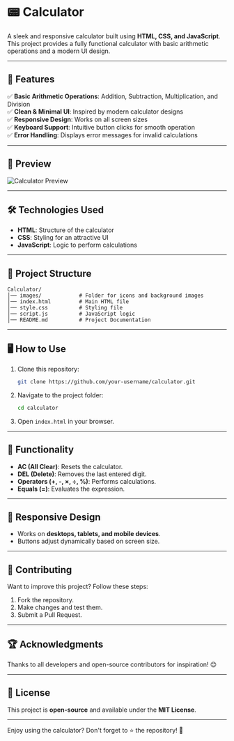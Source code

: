 # 📟 Calculator

A sleek and responsive calculator built using **HTML, CSS, and JavaScript**. This project provides a fully functional calculator with basic arithmetic operations and a modern UI design.

---

## 🚀 Features

✅ **Basic Arithmetic Operations**: Addition, Subtraction, Multiplication, and Division  
✅ **Clean & Minimal UI**: Inspired by modern calculator designs  
✅ **Responsive Design**: Works on all screen sizes  
✅ **Keyboard Support**: Intuitive button clicks for smooth operation  
✅ **Error Handling**: Displays error messages for invalid calculations  

---

## 🎨 Preview

![Calculator Preview](images/calculator-preview.png)

---

## 🛠️ Technologies Used

- **HTML**: Structure of the calculator
- **CSS**: Styling for an attractive UI
- **JavaScript**: Logic to perform calculations

---

## 📂 Project Structure

```
Calculator/
│── images/            # Folder for icons and background images
│── index.html         # Main HTML file
│── style.css          # Styling file
│── script.js          # JavaScript logic
│── README.md          # Project Documentation
```

---

## 🖥️ How to Use

1. Clone this repository:
   ```bash
   git clone https://github.com/your-username/calculator.git
   ```
2. Navigate to the project folder:
   ```bash
   cd calculator
   ```
3. Open `index.html` in your browser.

---

## 🎯 Functionality

- **AC (All Clear)**: Resets the calculator.
- **DEL (Delete)**: Removes the last entered digit.
- **Operators (+, -, ×, ÷, %)**: Performs calculations.
- **Equals (=)**: Evaluates the expression.

---

## 📱 Responsive Design

- Works on **desktops, tablets, and mobile devices**.
- Buttons adjust dynamically based on screen size.

---

## 🌟 Contributing

Want to improve this project? Follow these steps:
1. Fork the repository.
2. Make changes and test them.
3. Submit a Pull Request.

---

## 🏆 Acknowledgments

Thanks to all developers and open-source contributors for inspiration! 😊

---

## 📜 License

This project is **open-source** and available under the **MIT License**.

---

Enjoy using the calculator? Don't forget to ⭐ the repository! 🚀

